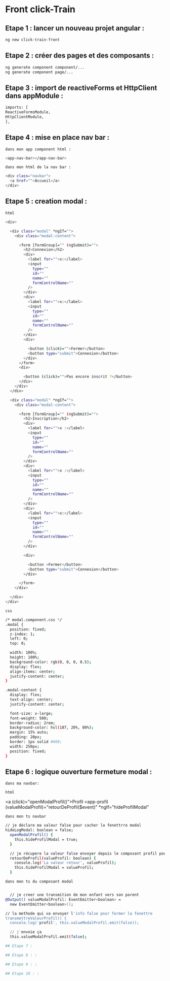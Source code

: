 # Front click-Train

## Etape 1 : lancer un nouveau projet angular :

```bash
ng new click-train-front
```

## Etape 2 : créer des pages et des composants :

```bash
ng generate component component/...
ng generate component page/...
```

## Etape 3 : import de reactiveForms et HttpClient dans appModule :

```bash
imports: [
ReactiveFormsModule,
HttpClientModule,
],
```

## Etape 4 : mise en place nav bar :

```
dans mon app component html :
```

```bash
<app-nav-bar></app-nav-bar>
```

```
dans mon html de la nav bar :
```

```bash
<div class="navbar">
  <a href="">Accueil</a>
</div>
```

## Etape 5 : creation modal :

```
html
```

```bash
<div>

  <div class="modal" *ngIf="">
    <div class="modal-content">

      <form [formGroup]="" (ngSubmit)="">
        <h2>Connexion</h2>
        <div>
          <label for="">x:</label>
          <input
            type=""
            id=""
            name=""
            formControlName=""
          />
        </div>
        <div>
          <label for="">x:</label>
          <input
            type=""
            id=""
            name=""
            formControlName=""
          />
        </div>
        <div>

          <button (click)="">Fermer</button>
          <button type="submit">Connexion</button>
        </div>
      </form>
      <div>

        <button (click)="">Pas encore inscrit ?</button>
      </div>
    </div>
  </div>

  <div class="modal" *ngIf="">
    <div class="modal-content">

      <form [formGroup]="" (ngSubmit)="">
        <h2>Inscription</h2>
        <div>
          <label for="">x :</label>
          <input
            type=""
            id=""
            name=""
            formControlName=""
          />
        </div>
        <div>
          <label for="">x :</label>
          <input
            type=""
            id=""
            name=""
            formControlName=""
          />
        </div>
        <div>
          <label for="">x:</label>
          <input
            type=""
            id=""
            name=""
            formControlName=""
          />
        </div>

        <div>

          <button >Fermer</button>
          <button type="submit">Connexion</button>
        </div>

      </form>
    </div>

  </div>
</div>
```

```
css
```

```bash
/* modal.component.css */
.modal {
  position: fixed;
  z-index: 1;
  left: 0;
  top: 0;

  width: 100%;
  height: 100%;
  background-color: rgb(0, 0, 0, 0.5);
  display: flex;
  align-items: center;
  justify-content: center;
}

.modal-content {
  display: flex;
  text-align: center;
  justify-content: center;

  font-size: x-large;
  font-weight: 500;
  border-radius: 2rem;
  background-color: hsl(187, 20%, 80%);
  margin: 15% auto;
  padding: 20px;
  border: 1px solid #888;
  width: 250px;
  position: fixed;
}
```

## Etape 6 : logique ouverture fermeture modal :

```
dans ma navbar:
```

```
html
```

<a (click)="openModalProfil()">Profil</a>
<app-profil
(valueModalProfil)="retourDeProfil($event)"
\*ngIf="hideProfilModal"

> </app-profil>

```
dans mon ts navbar
```

```bash
// je déclare ma valeur false pour cacher la fenettrre modal
hideLogModal: boolean = false;
  openModalProfil() {
    this.hideProfilModal = true;
  }

  // je récupere la valeur false envoyer depuis le composant profil pour fermer la fenetre
  retourDeProfil(valueProfil: boolean) {
    console.log('La valeur retour', valueProfil);
    this.hideProfilModal = valueProfil;
  }

```

```
dans mon ts du composant modal
```

```bash

  // je creer une transmition de mon enfant vers son parent
@Output() valueModalProfil: EventEmitter<boolean> =
  new EventEmitter<boolean>();

// la methode qui va envoyer l'info false pour fermer la fenettre
transmettreValeurProfil() {
  console.log('profil', this.valueModalProfil.emit(false));

  // j'envoie ça
  this.valueModalProfil.emit(false);

## Etape 7 :

## Etape 8 : :

## Etape 9 : :

## Etape 10 : :

```

```

```
